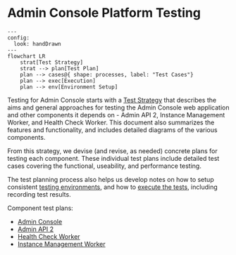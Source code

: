 # Admin Console Platform Testing

```mermaid
---
config:
  look: handDrawn
---
flowchart LR
    strat[Test Strategy]
    strat --> plan[Test Plan]
    plan --> cases@{ shape: processes, label: "Test Cases"}
    plan --> exec[Execution]
    plan --> env[Environment Setup]
```

Testing for Admin Console starts with a [Test Strategy](./STRATEGY.md) that
describes the aims and general approaches for testing the Admin Console web
application and other components it depends on - Admin API 2, Instance
Management Worker, and Health Check Worker. This document also summarizes the
features and functionality, and includes detailed diagrams of the various
components.

From this strategy, we devise (and revise, as needed) concrete plans for testing
each component. These individual test plans include detailed test cases covering
the functional, useability, and performance testing.

The test planning process also helps us develop notes on how to setup consistent
[testing environments](./ENVIRONMENT.md), and how to [execute the
tests](./EXECUTION.md), including recording test results.

Component test plans:

* [Admin Console](./admin-console/README.md)
* [Admin API 2](./api/README.md)
* [Health Check Worker](./health-worker/README.md)
* [Instance Management Worker](./instance-mgmt/README.md)